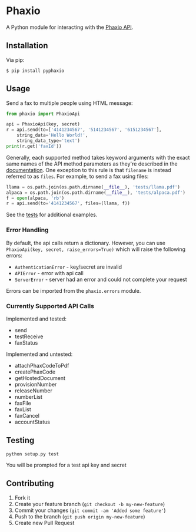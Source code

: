 # Phaxio

A Python module for interacting with the [Phaxio API]( https://www.phaxio.com/docs ).

## Installation

Via pip:

    $ pip install pyphaxio

## Usage

Send a fax to multiple people using HTML message:
```python
from phaxio import PhaxioApi

api = PhaxioApi(key, secret)
r = api.send(to=['4141234567', '5141234567', '6151234567'],
    string_data='Hello World!',
    string_data_type='text')
print(r.get('faxId'))
```

Generally, each supported method takes keyword arguments with the exact same
names of the API method parameters as they're described in the
[documentation](https://www.phaxio.com/docs). One exception to this rule is that
`filename` is instead referred to as `files`. For example, to send a fax using
files:
```python
llama = os.path.join(os.path.dirname(__file__), 'tests/llama.pdf')
alpaca = os.path.join(os.path.dirname(__file__), 'tests/alpaca.pdf')
f = open(alpaca, 'rb')
r = api.send(to='4141234567', files=(llama, f))
```

See the [tests](tests/test_api.py) for additional examples.

### Error Handling
By default, the api calls return a dictionary. However, you can use
`PhaxioApi(key, secret, raise_errors=True)` which will raise the following errors:
* `AuthenticationError` - key/secret are invalid
* `APIError` - error with api call
* `ServerError` - server had an error and could not complete your request

Errors can be imported from the `phaxio.errors` module.

### Currently Supported API Calls

Implemented and tested:

* send
* testReceive
* faxStatus

Implemented and untested:

* attachPhaxCodeToPdf
* createPhaxCode
* getHostedDocument
* provisionNumber
* releaseNumber
* numberList
* faxFile
* faxList
* faxCancel
* accountStatus

## Testing
    python setup.py test

You will be prompted for a test api key and secret

## Contributing

1. Fork it
2. Create your feature branch (`git checkout -b my-new-feature`)
3. Commit your changes (`git commit -am 'Added some feature'`)
4. Push to the branch (`git push origin my-new-feature`)
5. Create new Pull Request
